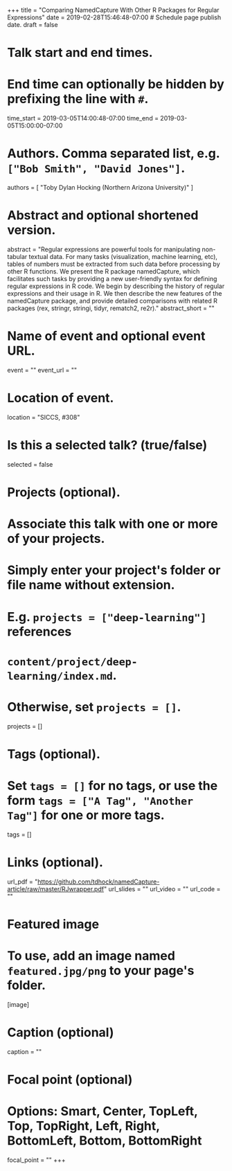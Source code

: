 +++
title = "Comparing NamedCapture With Other R Packages for Regular Expressions"
date = 2019-02-28T15:46:48-07:00  # Schedule page publish date.
draft = false

# Talk start and end times.
#   End time can optionally be hidden by prefixing the line with `#`.
time_start = 2019-03-05T14:00:48-07:00
time_end = 2019-03-05T15:00:00-07:00

# Authors. Comma separated list, e.g. `["Bob Smith", "David Jones"]`.
authors = [ "Toby Dylan Hocking (Northern Arizona University)" ]

# Abstract and optional shortened version.
abstract = "Regular expressions are powerful tools for manipulating non-tabular textual data. For many tasks (visualization, machine learning, etc), tables of numbers must be extracted from such data before processing by other R functions. We present the R package namedCapture, which facilitates such tasks by providing a new user-friendly syntax for defining regular expressions in R code. We begin by describing the history of regular expressions and their usage in R. We then describe the new features of the namedCapture package, and provide detailed comparisons with related R packages (rex, stringr, stringi, tidyr, rematch2, re2r)."
abstract_short = ""

# Name of event and optional event URL.
event = ""
event_url = ""

# Location of event.
location = "SICCS, #308"

# Is this a selected talk? (true/false)
selected = false

# Projects (optional).
#   Associate this talk with one or more of your projects.
#   Simply enter your project's folder or file name without extension.
#   E.g. `projects = ["deep-learning"]` references 
#   `content/project/deep-learning/index.md`.
#   Otherwise, set `projects = []`.
projects = []

# Tags (optional).
#   Set `tags = []` for no tags, or use the form `tags = ["A Tag", "Another Tag"]` for one or more tags.
tags = []

# Links (optional).
url_pdf = "https://github.com/tdhock/namedCapture-article/raw/master/RJwrapper.pdf"
url_slides = ""
url_video = ""
url_code = ""

# Featured image
# To use, add an image named `featured.jpg/png` to your page's folder. 
[image]
  # Caption (optional)
  caption = ""

  # Focal point (optional)
  # Options: Smart, Center, TopLeft, Top, TopRight, Left, Right, BottomLeft, Bottom, BottomRight
  focal_point = ""
+++

